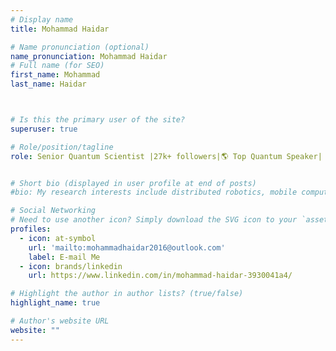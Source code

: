 ```yaml
---
# Display name
title: Mohammad Haidar

# Name pronunciation (optional)
name_pronunciation: Mohammad Haidar
# Full name (for SEO)
first_name: Mohammad
last_name: Haidar



# Is this the primary user of the site?
superuser: true

# Role/position/tagline
role: Senior Quantum Scientist |27k+ followers|🌎 Top Quantum Speaker| PhD & Postdoc @Sorbonne | Mentor Researchers | Creator & maintanir @OpenVQE package |Projects Lead- industry |Quantum Chemistry&Physics|30yr@Paris🇫🇷.


# Short bio (displayed in user profile at end of posts)
#bio: My research interests include distributed robotics, mobile computing and programmable matter.

# Social Networking
# Need to use another icon? Simply download the SVG icon to your `assets/media/icons/` folder.
profiles:
  - icon: at-symbol
    url: 'mailto:mohammadhaidar2016@outlook.com'
    label: E-mail Me
  - icon: brands/linkedin
    url: https://www.linkedin.com/in/mohammad-haidar-3930041a4/

# Highlight the author in author lists? (true/false)
highlight_name: true

# Author's website URL
website: ""
---
```


